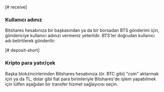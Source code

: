 [# receive]
### Kullanıcı adınız
Bitshares hesabınıza bir başkasından ya da bir borsadan BTS gönderimi için, göndericiye kullanıcı adınızı vermeniz yeterlidir. BTS'ler doğrudan kullanıcı adı belirtilerek gönderilir:

[# deposit-short]
### Kripto para yatır/çek
Başka blokzincirlerinden Bitshares hesabınıza (ör. BTC gibi) "coin" aktarmak için ya da TL, dolar gibi fiat para birimleriyle Bitshares'de işlem yapabilmek için lütfen aşağıdan bir transfer hizmet sağlayıcısı seçin.
